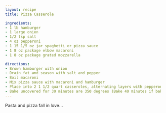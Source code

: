 ```yaml
---
layout: recipe
title: Pizza Casserole

ingredients:
- 1 lb hamburger
- 1 large onion
- 1/2 tsp salt
- 4 oz pepperoni
- 1 15 1/5 oz jar spaghetti or pizza sauce
- 1 8 oz package elbow macaroni
- 1 8 oz package grated mozzarella

directions:
- Brown hamburger with onion
- Drain fat and season with salt and pepper
- Boil macaroni
- Mix pizza sauce with macaroni and hamburger
- Place into 2 1 1/2 quart casseroles, alternating layers with pepperoni and cheese (ending with cheese)
- Bake uncovered for 30 minutes are 350 degrees (Bake 40 minutes if baking as one large casserole)
---
```

Pasta and pizza fall in love...